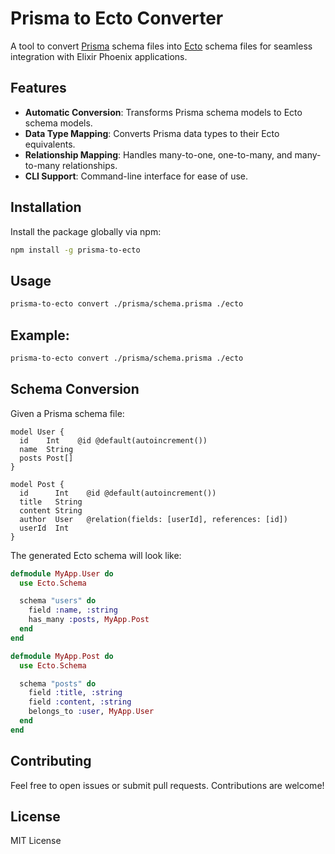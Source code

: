 # Prisma to Ecto Converter

A tool to convert [Prisma](https://www.prisma.io) schema files into [Ecto](https://hexdocs.pm/ecto/Ecto.html) schema files for seamless integration with Elixir Phoenix applications.

## Features

- **Automatic Conversion**: Transforms Prisma schema models to Ecto schema models.
- **Data Type Mapping**: Converts Prisma data types to their Ecto equivalents.
- **Relationship Mapping**: Handles many-to-one, one-to-many, and many-to-many relationships.
- **CLI Support**: Command-line interface for ease of use.

## Installation

Install the package globally via npm:

```bash
npm install -g prisma-to-ecto
```

## Usage

```bash
prisma-to-ecto convert ./prisma/schema.prisma ./ecto
```

## Example:

```bash
prisma-to-ecto convert ./prisma/schema.prisma ./ecto
```


 

## Schema Conversion

Given a Prisma schema file:
```prisma.schema
model User {
  id    Int    @id @default(autoincrement())
  name  String
  posts Post[]
}

model Post {
  id      Int    @id @default(autoincrement())
  title   String
  content String
  author  User   @relation(fields: [userId], references: [id])
  userId  Int
}
```

The generated Ecto schema will look like:

```elixir
defmodule MyApp.User do
  use Ecto.Schema

  schema "users" do
    field :name, :string
    has_many :posts, MyApp.Post
  end
end

defmodule MyApp.Post do
  use Ecto.Schema

  schema "posts" do
    field :title, :string
    field :content, :string
    belongs_to :user, MyApp.User
  end
end
```


## Contributing

Feel free to open issues or submit pull requests. Contributions are welcome!


## License
MIT License



